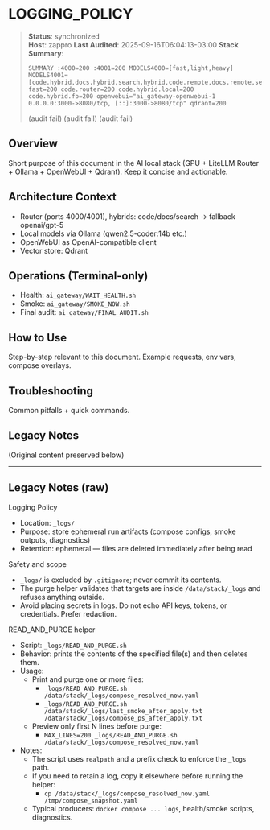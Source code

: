 # LOGGING_POLICY

> **Status**: synchronized  
> **Host**: zappro
> **Last Audited**: 2025-09-16T06:04:13-03:00
> **Stack Summary**:  
> ```
> SUMMARY :4000=200 :4001=200 MODELS4000=[fast,light,heavy] MODELS4001=[code.hybrid,docs.hybrid,search.hybrid,code.remote,docs.remote,search.remote,code.router,docs.router,search.router,openai.gpt5] fast=200 code.router=200 code.hybrid.local=200 code.hybrid.fb=200 openwebui="ai_gateway-openwebui-1	0.0.0.0:3000->8080/tcp, [::]:3000->8080/tcp" qdrant=200
> ```
> (audit fail)
> (audit fail)
> (audit fail)

## Overview
Short purpose of this document in the AI local stack (GPU + LiteLLM Router + Ollama + OpenWebUI + Qdrant). Keep it concise and actionable.

## Architecture Context
- Router (ports 4000/4001), hybrids: code/docs/search → fallback openai/gpt-5  
- Local models via Ollama (qwen2.5-coder:14b etc.)
- OpenWebUI as OpenAI-compatible client  
- Vector store: Qdrant

## Operations (Terminal-only)
- Health: `ai_gateway/WAIT_HEALTH.sh`  
- Smoke: `ai_gateway/SMOKE_NOW.sh`  
- Final audit: `ai_gateway/FINAL_AUDIT.sh`

## How to Use
Step-by-step relevant to this document. Example requests, env vars, compose overlays.

## Troubleshooting
Common pitfalls + quick commands.

## Legacy Notes
(Original content preserved below)

----
## Legacy Notes (raw)

Logging Policy

- Location: `_logs/`
- Purpose: store ephemeral run artifacts (compose configs, smoke outputs, diagnostics)
- Retention: ephemeral — files are deleted immediately after being read

Safety and scope

- `_logs/` is excluded by `.gitignore`; never commit its contents.
- The purge helper validates that targets are inside `/data/stack/_logs` and refuses anything outside.
- Avoid placing secrets in logs. Do not echo API keys, tokens, or credentials. Prefer redaction.

READ_AND_PURGE helper

- Script: `_logs/READ_AND_PURGE.sh`
- Behavior: prints the contents of the specified file(s) and then deletes them.
- Usage:
  - Print and purge one or more files:
    - `_logs/READ_AND_PURGE.sh /data/stack/_logs/compose_resolved_now.yaml`
    - `_logs/READ_AND_PURGE.sh /data/stack/_logs/last_smoke_after_apply.txt /data/stack/_logs/compose_ps_after_apply.txt`
  - Preview only first N lines before purge:
    - `MAX_LINES=200 _logs/READ_AND_PURGE.sh /data/stack/_logs/compose_resolved_now.yaml`
- Notes:
  - The script uses `realpath` and a prefix check to enforce the `_logs` path.
  - If you need to retain a log, copy it elsewhere before running the helper:
    - `cp /data/stack/_logs/compose_resolved_now.yaml /tmp/compose_snapshot.yaml`
  - Typical producers: `docker compose ... logs`, health/smoke scripts, diagnostics.
